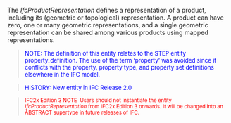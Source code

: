 ﻿The _IfcProductRepresentation_ defines a representation of a product, including its (geometric or topological) representation. A product can have zero, one or many geometric representations, and a single geometric representation can be shared among various products using mapped representations.

> <font color="#0000ff" size="-1">NOTE:
The definition of
this entity relates to the STEP entity property_definition. The use of
the term &lsquo;property&rsquo; was avoided since it conflicts
with the
property, property type, and property set definitions elsewhere in the
IFC model. </font>

> <font color="#0000ff" size="-1">HISTORY:
New entity in
IFC Release 2.0<br>
  </font>

> <small><font color="#ff0000">IFC2x
Edition 3 NOTE&nbsp;
Users should not instantiate the
entity <i>IfcProductRepresentation</i> from IFC2x Edition 3
onwards. It will be changed into an ABSTRACT supertype in future
releases of IFC.</font></small>